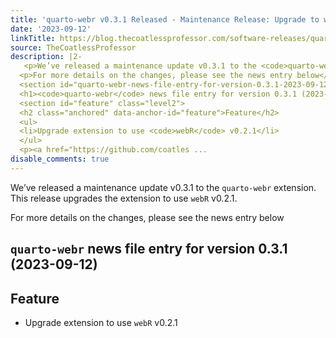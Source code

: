 ```yaml
---
title: 'quarto-webr v0.3.1 Released - Maintenance Release: Upgrade to webR v0.2.1!'
date: '2023-09-12'
linkTitle: https://blog.thecoatlessprofessor.com/software-releases/quarto/quarto-webr/0.3.1-maintenance-release/
source: TheCoatlessProfessor
description: |2-
   <p>We’ve released a maintenance update v0.3.1 to the <code>quarto-webr</code> extension. This release upgrades the extension to use <code>webR</code> v0.2.1.</p>
  <p>For more details on the changes, please see the news entry below</p>
  <section id="quarto-webr-news-file-entry-for-version-0.3.1-2023-09-12" class="level1">
  <h1><code>quarto-webr</code> news file entry for version 0.3.1 (2023-09-12)</h1>
  <section id="feature" class="level2">
  <h2 class="anchored" data-anchor-id="feature">Feature</h2>
  <ul>
  <li>Upgrade extension to use <code>webR</code> v0.2.1</li>
  </ul>
  <p><a href="https://github.com/coatles ...
disable_comments: true
---
```

 <p>We’ve released a maintenance update v0.3.1 to the <code>quarto-webr</code> extension. This release upgrades the extension to use <code>webR</code> v0.2.1.</p>
<p>For more details on the changes, please see the news entry below</p>
<section id="quarto-webr-news-file-entry-for-version-0.3.1-2023-09-12" class="level1">
<h1><code>quarto-webr</code> news file entry for version 0.3.1 (2023-09-12)</h1>
<section id="feature" class="level2">
<h2 class="anchored" data-anchor-id="feature">Feature</h2>
<ul>
<li>Upgrade extension to use <code>webR</code> v0.2.1</li>
</ul>
<p><a href="https://github.com/coatles ...